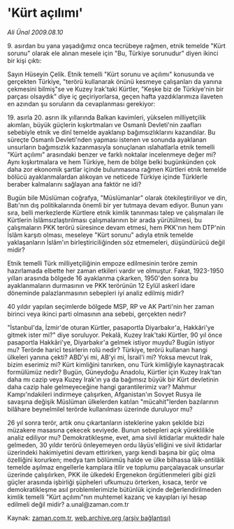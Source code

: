 # 'Kürt açılımı'

*Ali Ünal 2009.08.10*

<tr><td class="metin" colspan="2" style="padding-top: 20px; padding-left: 5px; padding-right: 10px;">9. asırdan bu yana yaşadığımız onca tecrübeye rağmen, etnik temelde "Kürt sorunu" olarak ele alınan mesele için "Bu, Türkiye sorunudur" diyen ikinci bir kişi çıktı:</td></tr><tr><td class="metin" colspan="2" style="padding-top: 20px; padding-left: 5px; padding-right: 10px;"><p>Sayın Hüseyin Çelik. Etnik temelli "Kürt sorunu ve açılımı" konusunda ve gerçekten Türkiye, "terörü kullanarak önünü kesmeye çalışanları da yanına çekmesini bilmiş"se ve Kuzey Irak'taki Kürtler, "Keşke biz de Türkiye'nin bir parçası olsaydık" diye iç geçiriyorlarsa, geçen hafta yazdıklarımıza ilaveten en azından şu soruların da cevaplanması gerekiyor:
<p>19. asırla 20. asrın ilk yıllarında Balkan kavimleri, yükselen milliyetçilik akımları, büyük güçlerin kışkırtmaları ve Osmanlı Devleti'nin zaafları sebebiyle etnik ve dinî temelde ayaklanıp bağımsızlıklarını kazandılar. Bu süreçte Osmanlı Devleti'nden yapması istenen ve sonunda ayaklanan unsurların bağımsızlık kazanmasıyla sonuçlanan ıslahatlarla etnik temelli "Kürt açılımı" arasındaki benzer ve farklı noktalar incelenmeye değer mi? Aynı kışkırtmalara ve hem Türkiye, hem de bölge belki bugünkünden çok daha zor ekonomik şartlar içinde bulunmasına rağmen Kürtleri etnik temelde bölücü ayaklanmalardan alıkoyan ve neticede Türkiye içinde Türklerle beraber kalmalarını sağlayan ana faktör ne idi?
<p>Bugün bile Müslüman coğrafya, "Müslümanlar" olarak ötekileştiriliyor ve din, Batı'nın dış politikalarında önemli bir yer tutmaya devam ediyor. Bunun yanı sıra, belli merkezlerde Kürtlere etnik kimlik tanınması talep ve çalışmaları ile Kürtlerin İslâmsızlaştırılması çalışmalarının bir arada yürütülmesi, bu çalışmaların PKK terörü süresince devam etmesi, hem PKK'nın hem DTP'nin İslâm karşıtı olması, meseleye "Kürt sorunu" adıyla etnik temelde yaklaşanların İslâm'ın birleştiriciliğinden söz etmemeleri, düşündürücü değil midir?
<p>Etnik temelli Türk milliyetçiliğinin empoze edilmesinin teröre zemin hazırlamada elbette her zaman etkileri vardır ve olmuştur. Fakat, 1923-1950 yılları arasında bölgede 16 ayaklanma çıkarken, 1950'den sonra bu ayaklanmaların durmasının ve PKK terörünün 12 Eylül askerî idare döneminde palazlanmasının sebepleri iyi analiz edilmiş midir?
<p>40 yıldır yapılan seçimlerde bölgede MSP, RP ve AK Parti'nin her zaman birinci veya ikinci parti olmasının ana sebebi, gerçekten nedir?
<p> "İstanbul'da, İzmir'de oturan Kürtler, pasaportla Diyarbakır'a, Hakkâri'ye gitmek ister mi?" diye soruluyor. Pekalâ, Kuzey Irak'taki Kürtler, 90 yıl önce pasaportla Hakkâri'ye, Diyarbakır'a gelmek istiyor muydu? Bugün istiyor mu? Terörde haricî tesirlerin rolü nedir? Türkiye, terörü kullanan hangi ülkeleri yanına çekti? ABD'yi mi, AB'yi mi, İsrail'i mi? Yoksa mevcut Irak, bizim eserimiz mi? Kürt kimliğini tanırken, onu Türk kimliğiyle kaynaştıracak formülümüz nedir? Bugün, Güneydoğu Anadolu, Kürtler için Kuzey Irak'tan daha mı cazip veya Kuzey Irak'ın ya da bağımsız büyük bir Kürt devletinin daha cazip hale gelmeyeceğine hangi garantilerimiz var? Mahmur Kampı'ndakileri indirmeye çalışırken, Afganistan'ın Sovyet Rusya ile savaşına değişik Müslüman ülkelerden katılan "mücahit"lerden bazılarının bilâhare beynelmilel terörde kullanılması üzerinde duruluyor mu?
<p>26 yıl sonra terör, artık onu çıkartanların isteklerine yakın şekilde bizi müzakere masasına çekecek seviyede. Bunun sebepleri açık yüreklilikle analiz ediliyor mu? Demokratikleşme, evet, ama sivil iktidarlar muktedir hale gelmeden, 30 yıldır terörü önleyemeyen ordu lâyüs'elliğini ve sivil iktidarlar üzerindeki hakimiyetini devam ettirirken, yargı kendi başına bir güç olma özelliğini korurken; medya tam bölünmüş halde ve ülke bilhassa lâik-antilâik temelde aşılmaz engellerle kamplara itilir ve toplumu parçalayacak unsurlar üzerinde çalışılırken, PKK ile ülkedeki Ergenekon örgütlenmeleri gibi gizli güçler arasında işbirliği şüpheleri ufkumuzu örterken, kısaca, terör ve demokratikleşme asıl problemlerimizle bütünlük içinde değerlendirilmeden kimlik temelli "Kürt açılımı"nın muhtemel kazanç ve kayıpları iyi hesap edilmeli değil midir? a.unal@zaman.com.tr <br/></p></p></p></p></p></p></p></td></tr>

Kaynak: [zaman.com.tr](http://zaman.com.tr/yazar.do?yazino=878791), [web.archive.org (arşiv bağlantısı)](http://web.archive.org/web/20090821125122/http://www.zaman.com.tr:80/yazar.do?yazino=878791)
